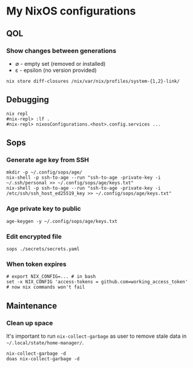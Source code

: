 # My NixOS configurations

## QOL

### Show changes between generations

- ∅ - empty set (removed or installed)
- ε - epsilon (no version provided)

```shell
nix store diff-closures /nix/var/nix/profiles/system-{1,2}-link/
```

## Debugging

```shell
nix repl
#nix-repl> :lf .
#nix-repl> nixosConfigurations.<host>.config.services ...
```

## Sops

### Generate age key from SSH

```shell
mkdir -p ~/.config/sops/age/
nix-shell -p ssh-to-age --run "ssh-to-age -private-key -i ~/.ssh/personal >> ~/.config/sops/age/keys.txt"
nix-shell -p ssh-to-age --run "ssh-to-age -private-key -i /etc/ssh/ssh_host_ed25519_key >> ~/.config/sops/age/keys.txt"
```

### Age private key to public

```shell
age-keygen -y ~/.config/sops/age/keys.txt
```

### Edit encrypted file

```shell
sops ./secrets/secrets.yaml
```

### When token expires

```fish
# export NIX_CONFIG=... # in bash
set -x NIX_CONFIG 'access-tokens = github.com=working_access_token'
# now nix commands won't fail
```

## Maintenance

### Clean up space

It's important to run `nix-collect-garbage` as user to remove stale data in `~/.local/state/home-manager/`.

```shell
nix-collect-garbage -d
doas nix-collect-garbage -d
```
